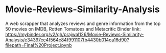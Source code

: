 # Movie-Reviews-Similarity-Analysis
A web scrapper that analyzes reviews and genre information from the top 50 movies on IMDB, Rotten Tomatoes and Metacritic
Binder link: https://mybinder.org/v2/gh/prajwal126/Movie-Reviews-Similarity-Analysis/e34397cc4f564c84f991107fb4430b014ca16d90?filepath=Final%20Project.ipynb
